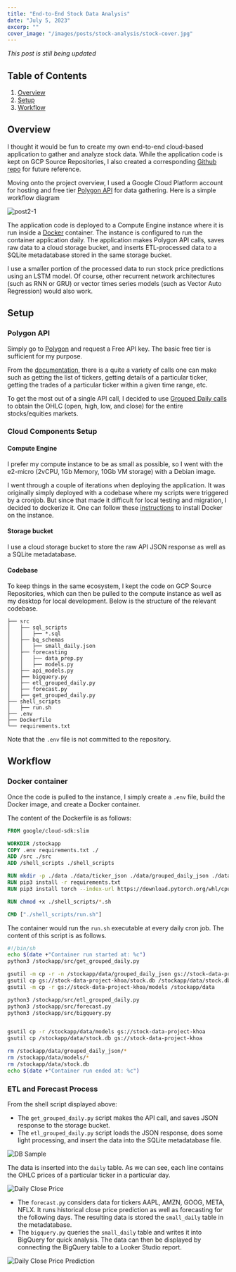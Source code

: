 ```yaml
---
title: "End-to-End Stock Data Analysis"
date: "July 5, 2023"
excerp: ""
cover_image: "/images/posts/stock-analysis/stock-cover.jpg"
---
```


_*This post is still being updated*_

## Table of Contents
1. [Overview](#overview)
2. [Setup](#setup)
3. [Workflow](#workflow)

## Overview <a name="overview"></a>
I thought it would be fun to create my own end-to-end cloud-based application to gather and analyze stock data. While the application code is kept on GCP Source Repositories, I also created a corresponding [Github repo](https://github.com/ptdk1020/stock-analysis) for future reference.

Moving onto the project overview, I used a Google Cloud Platform account for hosting and free tier [Polygon API](https://polygon.io/) for data gathering. Here is a simple workflow diagram

![post2-1](/images/posts/stock-analysis/stock-project-overview.jpg "Overview Diagram")

The application code is deployed to a Compute Engine instance where it is run inside a [Docker](https://www.docker.com/) container. The instance is configured to run the container application daily. The application makes Polygon API calls, saves raw data to a cloud storage bucket, and inserts ETL-processed data to a SQLite metadatabase stored in the same storage bucket.

I use a smaller portion of the processed data to run stock price predictions using an LSTM model. Of course, other recurrent network architectures (such as RNN or GRU) or vector times series models (such as Vector Auto Regression) would also work.


## Setup <a name="setup"></a>
### Polygon API
Simply go to [Polygon](https://polygon.io/) and request a Free API key. The basic free tier is sufficient for my purpose. 

From the [documentation](https://polygon.io/docs/stocks), there is a quite a variety of calls one can make such as getting the list of tickers, getting details of a particular ticker, getting the trades of a particular ticker within a given time range, etc. 

To get the most out of a single API call, I decided to use [Grouped Daily calls](https://polygon.io/docs/stocks/get_v2_aggs_grouped_locale_us_market_stocks__date) to obtain the OHLC (open, high, low, and close) for the entire stocks/equities markets.

### Cloud Components Setup
#### Compute Engine
I prefer my compute instance to be as small as possible, so I went with the e2-micro (2vCPU, 1Gb Memory, 10Gb VM storage) with a Debian image. 

I went through a couple of iterations when deploying the application. It was originally simply deployed with a codebase where my scripts were triggered by a cronjob. But since that made it difficult for local testing and migration, I decided to dockerize it. One can follow these [instructions](https://docs.docker.com/engine/install/debian/) to install Docker on the instance.

#### Storage bucket
I use a cloud storage bucket to store the raw API JSON response as well as a SQLite metadatabase.

#### Codebase
To keep things in the same ecosystem, I kept the code on GCP Source Repositories, which can then be pulled to the compute instance as well as my desktop for local development. Below is the structure of the relevant codebase.
```
├── src
│   ├── sql_scripts
│   │   ├── *.sql
│   ├── bq_schemas
│   │   ├── small_daily.json
│   ├── forecasting
│   │   ├── data_prep.py
│   │   ├── models.py
│   ├── api_models.py
│   ├── bigquery.py
│   ├── etl_grouped_daily.py
│   ├── forecast.py
│   ├── get_grouped_daily.py
├── shell_scripts
│   ├── run.sh
├── .env
├── Dockerfile
└── requirements.txt
```
Note that the `.env` file is not committed to the repository.

## Workflow <a name="workflow"></a>
### Docker container
Once the code is pulled to the instance, I simply create a `.env` file, build the Docker image, and create a Docker container. 

The content of the Dockerfile is as follows:
```dockerfile
FROM google/cloud-sdk:slim

WORKDIR /stockapp
COPY .env requirements.txt ./
ADD /src ./src
ADD /shell_scripts ./shell_scripts

RUN mkdir -p ./data ./data/ticker_json ./data/grouped_daily_json ./data/models
RUN pip3 install -r requirements.txt
RUN pip3 install torch --index-url https://download.pytorch.org/whl/cpu

RUN chmod +x ./shell_scripts/*.sh

CMD ["./shell_scripts/run.sh"]
```

The container would run the `run.sh` executable at every daily cron job. The content of this script is as follows.
```sh
#!/bin/sh
echo $(date +"Container run started at: %c")
python3 /stockapp/src/get_grouped_daily.py

gsutil -m cp -r -n /stockapp/data/grouped_daily_json gs://stock-data-project-khoa
gsutil cp gs://stock-data-project-khoa/stock.db /stockapp/data/stock.db
gsutil -m cp -r gs://stock-data-project-khoa/models /stockapp/data

python3 /stockapp/src/etl_grouped_daily.py
python3 /stockapp/src/forecast.py
python3 /stockapp/src/bigquery.py


gsutil cp -r /stockapp/data/models gs://stock-data-project-khoa
gsutil cp /stockapp/data/stock.db gs://stock-data-project-khoa

rm /stockapp/data/grouped_daily_json/*
rm /stockapp/data/models/*
rm /stockapp/data/stock.db
echo $(date +"Container run ended at: %c")
```

### ETL and Forecast Process
From the shell script displayed above: 
- The `get_grouped_daily.py` script makes the API call, and saves JSON response to the storage bucket. 
- The `etl_grouped_daily.py` script loads the JSON response, does some light processing, and insert the data into the SQLite metadatabase file.

![](/images/posts/stock-analysis/db-browser.png "DB Sample")

The data is inserted into the `daily` table. As we can see, each line contains the OHLC prices of a particular ticker in a particular day. 

![](/images/posts/stock-analysis/close-price.png "Daily Close Price")

- The `forecast.py` considers data for tickers AAPL, AMZN, GOOG, META, NFLX. It runs historical close price prediction as well as forecasting for the following days. The resulting data is stored the `small_daily` table in the metadatabase.
- The `bigquery.py` queries the `small_daily` table and writes it into BigQuery for quick analysis. The data can then be displayed by connecting the BigQuery table to a Looker Studio report.

![](/images/posts/stock-analysis/pred-close-price.png "Daily Close Price Prediction")






